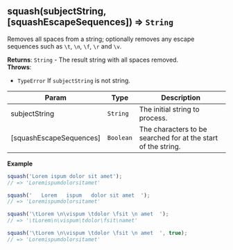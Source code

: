 <a name="squash"></a>

## squash(subjectString, [squashEscapeSequences]) ⇒ <code>String</code>
Removes all spaces from a string; optionally removes any escape sequences such as `\t`, `\n`, `\f`, `\r` and `\v`.

**Returns**: <code>String</code> - The result string with all spaces removed.  
**Throws**:

- <code>TypeError</code> If `subjectString` is not string.


| Param | Type | Description |
| --- | --- | --- |
| subjectString | <code>String</code> | The initial string to process. |
| [squashEscapeSequences] | <code>Boolean</code> | The characters to be searched for at the start of the string. |

**Example**  
```js
squash('Lorem ispum dolor sit amet');
// => 'Loremispumdolorsitamet'

squash('   Lorem   ispum   dolor sit amet  ');
// => 'Loremispumdolorsitamet'

squash('\tLorem \n\vispum \tdolor \fsit \n amet  ');
// => '\tLorem\n\vispum\tdolor\fsit\namet'

squash('\tLorem \n\vispum \tdolor \fsit \n amet  ', true);
// => 'Loremispumdolorsitamet'
```
